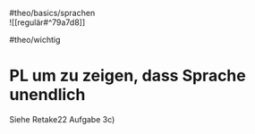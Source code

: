 #theo/basics/sprachen  
![[regulär#^79a7d8]]


#theo/wichtig 
# PL um zu zeigen, dass Sprache unendlich
Siehe Retake22 Aufgabe 3c)

